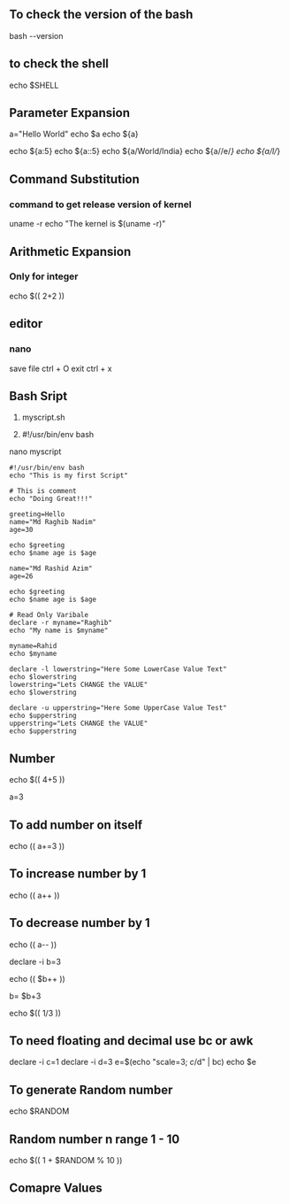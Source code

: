## To check the version of the bash
bash --version

## to check the shell
echo $SHELL

## Parameter Expansion
a="Hello World"
echo $a
echo ${a}

echo ${a:5}
echo ${a::5}
echo ${a/World/India}
echo ${a//e/_}
echo ${a/l/_}

## Command Substitution
### command to get release version of kernel
uname -r
echo "The kernel is $(uname -r)"
## Arithmetic Expansion

### Only for integer
echo $(( 2+2 ))

## editor
### nano
save file ctrl + O
exit      ctrl + x

## Bash Sript
1. myscript.sh

2. #!/usr/bin/env bash

nano myscript
```
#!/usr/bin/env bash
echo "This is my first Script"

# This is comment
echo "Doing Great!!!"

greeting=Hello
name="Md Raghib Nadim"
age=30

echo $greeting
echo $name age is $age

name="Md Rashid Azim"
age=26

echo $greeting
echo $name age is $age

# Read Only Varibale
declare -r myname="Raghib"
echo "My name is $myname"

myname=Rahid
echo $myname

declare -l lowerstring="Here Some LowerCase Value Text"
echo $lowerstring
lowerstring="Lets CHANGE the VALUE"
echo $lowerstring

declare -u upperstring="Here Some UpperCase Value Test"
echo $upperstring
upperstring="Lets CHANGE the VALUE"
echo $upperstring
```

## Number
 
echo $(( 4+5 ))

a=3
## To add number on itself 
echo (( a+=3 ))

## To increase number by 1
echo (( a++ ))

## To decrease number by 1
echo (( a-- ))

declare -i b=3

echo (( $b++ ))

b= $b+3

echo $(( 1/3 ))

## To need floating and decimal use bc or awk

declare -i c=1
declare -i d=3
e=$(echo "scale=3; $c/$d" | bc)
echo $e

## To generate Random number
echo $RANDOM
## Random number n range 1 - 10
echo $(( 1 + $RANDOM % 10 ))

## Comapre Values

 